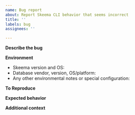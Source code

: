 ```yaml
---
name: Bug report
about: Report Skeema CLI behavior that seems incorrect
title: ''
labels: bug
assignees: ''

---
```


**Describe the bug**
<!-- A clear and concise description of what the bug is. -->

**Environment**
- Skeema version and OS: <!-- For example, "v1.11.0-community running on MacOS" -->
- Database vendor, version, OS/platform: <!-- e.g. "MySQL 8.0.32 running on RDS" -->
- Any other environmental notes or special configuration:

**To Reproduce**
<!-- Steps to reproduce the behavior. -->

**Expected behavior**
<!-- A clear and concise description of what you expected to happen. -->

**Additional context**
<!-- Add any other context about the problem here. -->


